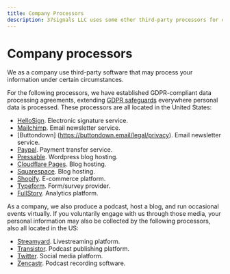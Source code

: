 ```yaml
---
title: Company Processors
description: 37signals LLC uses some other third-party processors for company purposes outside of delivering our services.
---
```


# Company processors

We as a company use third-party software that may process your information under certain circumstances.

For the following processors, we have established GDPR-compliant data processing agreements, extending [GDPR safeguards](../index.md) everywhere personal data is processed. These processors are all located in the United States:

* [HelloSign](https://www.hellosign.com/trust/compliance/gdpr). Electronic signature service.
* [Mailchimp](https://mailchimp.com/gdpr/). Email newsletter service.
* [Buttondown] (https://buttondown.email/legal/privacy). Email newsletter service.
* [Paypal](https://www.paypal.com/us/webapps/mpp/gdpr-readiness-requirements). Payment transfer service.
* [Pressable](https://pressable.com/legal/). Wordpress blog hosting.
* [Cloudflare Pages](https://www.cloudflare.com/privacypolicy/). Blog hosting.
* [Squarespace](https://www.squarespace.com/privacy). Blog hosting.
* [Shopify](https://help.shopify.com/en/manual/your-account/privacy/GDPR). E-commerce platform.
* [Typeform](https://www.typeform.com/help/a/what-is-gdpr-360029580771/). Form/survey provider.
* [FullStory](https://www.fullstory.com/resources/gdpr-and-fullstory/). Analytics platform.

As a company, we also produce a podcast, host a blog, and run occasional events virtually. If you voluntarily engage with us through those media, your personal information may also be collected by the following processors, also all located in the US:

* [Streamyard](https://streamyard.com/resources/docs/privacy/). Livestreaming platform.
* [Transistor](https://transistor.fm/privacy). Podcast publishing platform.
* [Twitter](https://gdpr.twitter.com/). Social media platform.
* [Zencastr](https://zencastr.com/privacy-policy). Podcast recording software.
